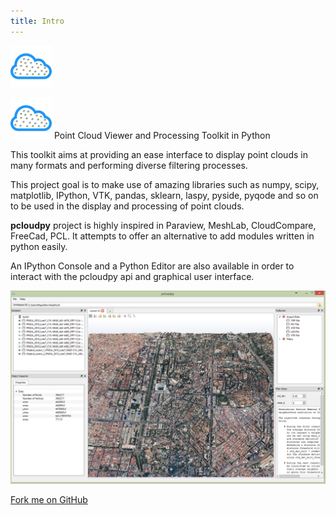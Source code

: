 ```yaml
---
title: Intro
---
```


 <img src="../resources/pcloudpy-small.png" />

![](../resources/pcloudpy-small.png) Point Cloud Viewer and Processing Toolkit in Python 


This toolkit aims at providing an ease interface to display point clouds in many formats and performing diverse filtering processes. 

This project goal is to make use of amazing libraries such as numpy, scipy, matplotlib, IPython, VTK, pandas, sklearn, laspy, pyside, pyqode and so on to be used in the display and processing of point clouds.

**pcloudpy** project is highly inspired in Paraview, MeshLab, CloudCompare, FreeCad, PCL.  It attempts to offer an alternative to add modules written in python easily. 

An IPython Console and a Python Editor are also available in order to interact with the pcloudpy api and graphical user interface.

![](../resources/pcloudpy_v0.10.png)

<span id="forkongithub">
  <a href="{{ site.source_link }}" class="bg-blue">
    Fork me on GitHub
  </a>
</span>
